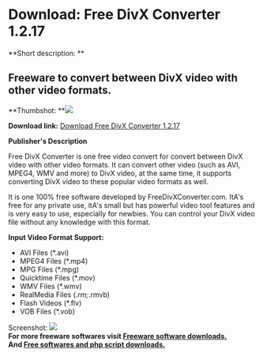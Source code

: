 # Download: Free DivX Converter 1.2.17

**Short description: **

## Freeware to convert between DivX video with other video formats.

  
**Thumbshot: **![](http://www.freewarefiles.com/screenshot/freedivxcvtr1_md.gif)   
  
**Download link:** [Download Free DivX Converter 1.2.17](http://freesoftwares.boysofts.com/Free-DivX-Converter_program_47859.html)  
  

**Publisher's Description**  
  

Free DivX Converter is one free video convert for convert between DivX video
with other video formats. It can convert other video (such as AVI, MPEG4, WMV
and more) to DivX video, at the same time, it supports converting DivX video
to these popular video formats as well.

It is one 100% free software developed by FreeDivXConverter.com. ItA's free
for any private use, itA's small but has powerful video tool features and is
very easy to use, especially for newbies. You can control your DivX video file
without any knowledge with this format.

**Input Video Format Support:**

  * AVI Files (*.avi) 
  * MPEG4 Files (*.mp4) 
  * MPG Files (*.mpg) 
  * Quicktime Files (*.mov) 
  * WMV Files (*.wmv) 
  * RealMedia Files (*.rm;*.rmvb) 
  * Flash Videos (*.flv) 
  * VOB Files (*.vob) 

  
  
Screenshot: ![](http://www.freewarefiles.com/screenshot/freedivxcvtr1.gif)  
**For more freeware softwares visit [Freeware software downloads.](http://freesoftwares.boysofts.com/)**   
**And [Free softwares and php script downloads.](http://www.boysofts.com/)**

